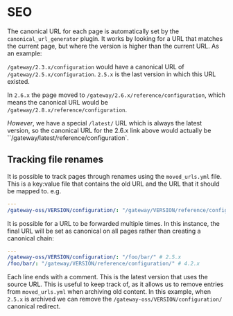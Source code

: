 # SEO

The canonical URL for each page is automatically set by the `canonical_url_generator` plugin. It works by looking for a URL that matches the current page, but where the version is higher than the current URL. As an example:

`/gateway/2.3.x/configuration` would have a canonical URL of `/gateway/2.5.x/configuration`. `2.5.x` is the last version in which this URL existed.

In `2.6.x` the page moved to `/gateway/2.6.x/reference/configuration`, which means the canonical URL would be `/gateway/2.8.x/reference/configuration`.

_However_, we have a special `/latest/` URL which is always the latest version, so the canonical URL for the 2.6.x link above would actually be ``/gateway/latest/reference/configuration`.

## Tracking file renames

It is possible to track pages through renames using the `moved_urls.yml` file. This is a key:value file that contains the old URL and the URL that it should be mapped to. e.g.

```yaml
---
/gateway-oss/VERSION/configuration/: "/gateway/VERSION/reference/configuration/" # 2.5.x
```

It is possible for a URL to be forwarded multiple times. In this instance, the final URL will be set as canonical on all pages rather than creating a canonical chain:

```yaml
---
/gateway-oss/VERSION/configuration/: "/foo/bar/" # 2.5.x
/foo/bar/: "/gateway/VERSION/reference/configuration/" # 4.2.x
```

Each line ends with a comment. This is the latest version that uses the source URL. This is useful to keep track of, as it allows us to remove entries from `moved_urls.yml` when archiving old content. In this example, when `2.5.x` is archived we can remove the `/gateway-oss/VERSION/configuration/` canonical redirect.